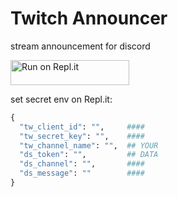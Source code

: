 # Twitch Announcer
stream announcement for discord

<a href="https://repl.it/github/replshiawase/Twitch-Announcer">
  <img alt="Run on Repl.it" src="https://repl.it/badge/github/alist-org/alist-replit" style="height: 40px; width: 190px;" />
</a>


set secret env on Repl.it:

```python
{
  "tw_client_id": "",     ####
  "tw_secret_key": "",    ####
  "tw_channel_name": "",  ## YOUR
  "ds_token": "",         ## DATA
  "ds_channel": "",       ####
  "ds_message": ""        ####
}
```
